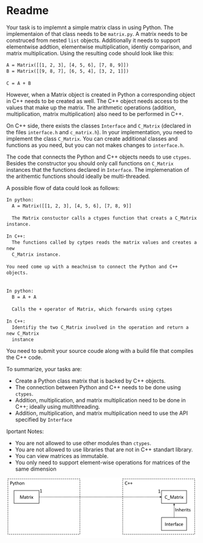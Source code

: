 # Readme

Your task is to implemnt a simple matrix class in using Python. The 
implementaion of that class needs to be `matrix.py`. A matrix needs to be 
construced from nested `list` objects. Additionally it needs to support 
elementwise addtion, elementwise multiplication, identiy comparison,
and matrix multiplication. Using the resulting code should look like this:

```
A = Matrix([[1, 2, 3], [4, 5, 6], [7, 8, 9]])
B = Matrix([[9, 8, 7], [6, 5, 4], [3, 2, 1]])

C = A + B
```

However, when a Matrix object is created in Python a corresponding object in C++
needs to be created as well. The C++ object needs access to the values that make
up the matrix. The arithmetic operations (addition, multiplication, matrix 
multiplication) also need to be performed in C++.

On C++ side, there exists the classes `Interface` and `C_Matrix` (declared in 
the files `interface.h` and `c_matrix.h`). In your implementation, you need to 
implement the class `C_Matrix`. You can create additional classes and functions 
as you need, but you can not makes changes to `interface.h`. 

The code that connects the Python and C++ objects needs to use `ctypes`. Besides
the constructor you should only call functions on `C_Matrix` instances that
the functions declared in `Interface`. The implemenation of the arithemtic 
functions should ideally be multi-threaded.

A possible flow of data could look as follows: 
```
In python:
  A = Matrix([[1, 2, 3], [4, 5, 6], [7, 8, 9]]

  The Matrix constuctor calls a ctypes function that creats a C_Matrix instance.

In C++:
  The functions called by cytpes reads the matrix values and creates a new 
  C_Matrix instance.

You need come up with a meachnism to connect the Python and C++ objects.


In python: 
  B = A + A

  Calls the + operator of Matrix, which forwards using cytpes

In C++:
  Identifiy the two C_Matrix involved in the operation and return a new C_Matrix
  instance
```

You need to submit your source coude along with a build file that compiles the 
C++ code.

To summarize, your tasks are:
  - Create a Python class matrix that is backed by C++ objects. 
  - The connection between  Python and C++ needs to be done using `ctypes`.
  - Addition, multiplication, and matrix multiplication need to be done in
    C++; ideally using multithreading. 
  - Addition, multiplication, and matrix multiplication need to use the API 
    specified by `Interface`


Iportant Notes:
 - You are not allowed to use other modules than `ctypes`.
 - You are not allowed to use libraries that are not in C++ standart library.
 - You can view matrices as immutable. 
 - You only need to support element-wise operations for matrices of the same 
   dimension


![UML](matrix.png)
